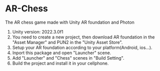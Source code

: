 # AR-Chess
The AR chess game made with Unity AR foundation and Photon

1. Unity version: 2022.3.0f1
2. You need to create a new project, then download AR foundation in the "Asset Manager" and PUN2 in the "Unity Asset Store".
3. Setup your AR foundation according to your platform(Android, ios...).
4. Inport this package and open "Launcher" scene.
5. Add "Launcher" and "Chess" scenes in "Build Setting".
6. Build the project and install it in your cellphone.
